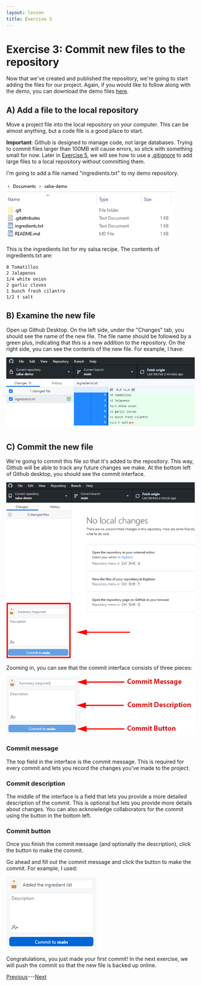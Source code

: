 ```yaml
---
layout: lesson
title: Exercise 3
---
```


# Exercise 3: Commit new files to the repository

Now that we've created and published the repository, we're going to start adding the files for our project. Again, if you would like to follow along with the demo, you can download the demo files <a href="../demo-files/demo-files.zip" download>here</a>.

## A) Add a file to the local repository

Move a project file into the local repository on your computer. This can be almost anything, but a code file is a good place to start.

**Important**: Github is designed to manage code, not large databases. Trying to commit files larger than 100MB will cause errors, so stick with something small for now. Later in [Exercise 5](exercise-5), we will see how to use a [.gitignore](05-gitignore) to add large files to a local repository without committing them.

I'm going to add a file named "ingredients.txt" to my demo repository.

![A file browser for the salsa repository now includes a file named 'ingredients.txt'.](..\assets\images\E3\repo-contents-2.png)

This is the ingredients list for my salsa recipe. The contents of ingredients.txt are:

```
8 Tomatillos
2 Jalapenos
1/4 white onion
2 garlic cloves
1 bunch fresh cilantro
1/2 t salt
```

## B) Examine the new file

Open up Github Desktop. On the left side, under the "Changes" tab, you should see the name of the new file. The file name should be followed by a green plus, indicating that this is a new addition to the repository. On the right side, you can see the contents of the new file. For example, I have:

![Github desktop shows the name of the new 'ingredients.txt' file on the left side, and the contents of the file on the right side.](..\assets\images\E3\add-file.png)

## C) Commit the new file

We're going to commit this file so that it's added to the repository. This way, Github will be able to track any future changes we make. At the bottom left of Github desktop, you should see the commit interface.

![A snapshot of Github Desktop with an arrow point to the commit interface in the bottom left.](..\assets\images\E3\commit.png)

Zooming in, you can see that the commit interface consists of three pieces:

![A zoomed view of the Github Desktop commit interface with three fields.](..\assets\images\E3\commit-box.png)


### Commit message
The top field in the interface is the commit message. This is required for every commit and lets you record the changes you've made to the project.

### Commit description
The middle of the interface is a field that lets you provide a more detailed description of the commit. This is optional but lets you provide more details about changes. You can also acknowledge collaborators for the commit using the button in the bottom left.

### Commit button
Once you finish the commit message (and optionally the description), click the button to make the commit.

Go ahead and fill out the commit message and click the button to make the commit. For example, I used:

![A zoomed view of the Github Desktop commit interface the commit message filled out. The message indicates that an ingredient list was added to the demo.](..\assets\images\E3\demo-add.png)

Congratulations, you just made your first commit! In the next exercise, we will push the commit so that the new file is backed up online.

[Previous](exercise-2)---[Next](exercise-4)
